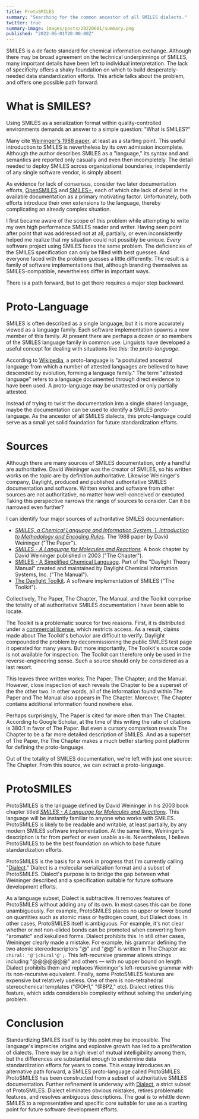 ```yaml
---
title: ProtoSMILES
summary: "Searching for the common ancestor of all SMILES dialects."
twitter: true
summary-image: images/posts/20220601/summary.png
published: "2022-06-01T20:00:00Z"
---
```


SMILES is a de facto standard for chemical information exchange. Although there may be broad agreement on the technical underpinnings of SMILES, many important details have been left to individual interpretation. The lack of specificity offers a shaky foundation on which to build desperately-needed data standardization efforts. This article talks about the problem, and offers one possible path forward.

# What is SMILES?

Using SMILES as a serialization format within quality-controlled environments demands an answer to a simple question: "What is SMILES?"

Many cite [Weininger's 1988 paper](https://doi.org/10.1021/ci00057a005), at least as a starting point. This useful introduction to SMILES is nevertheless by its own admission incomplete. Although the author describes SMILES as a "language," its syntax and and semantics are reported only casually and even then incompletely. The detail needed to deploy SMILES across organizational boundaries, independently of any single software vendor, is simply absent.

As evidence for lack of consensus, consider two later documentation efforts, [OpenSMILES](http://opensmiles.org) and [SMILES+](https://iupac.org/projects/project-details/?project_nr=2019-002-2-024), each of which cite lack of detail in the available documentation as a primary motivating factor. Unfortunately, both efforts introduce their own extensions to the language, thereby complicating an already complex situation.

I first became aware of the scope of this problem while attempting to write my own high performance SMILES reader and writer. Having seen point after point that was addressed not at all, partially, or even inconsistently helped me realize that my situation could not possibly be unique. *Every* software project using SMILES faces the same problem. The deficiencies of the SMILES specification can only be filled with best guesses. And everyone faced with the problem guesses a little differently. The result is a family of software implementations that, although branding themselves as SMILES-compatible, nevertheless differ in important ways.

There is a path forward, but to get there requires a major step backward.

# Proto-Language

SMILES is often described as a single language, but it is more accurately viewed as a language family. Each software implementation spawns a new member of this family. At present there are perhaps a dozen or so members of the SMILES language family in common use. Linguists have developed a useful concept for dealing with situations like this: the *proto-language*.

According to [Wikipedia](https://en.wikipedia.org/wiki/Proto-language), a proto-language is "a postulated ancestral language from which a number of attested languages are believed to have descended by evolution, forming a language family." The term "attested language" refers to a language documented through direct evidence to have been used. A proto-language may be unattested or only partially attested.

Instead of trying to twist the documentation into a single shared language, maybe the documentation can be used to identify a SMILES proto-language. As the ancestor of all SMILES dialects, this proto-language could serve as a small yet solid foundation for future standardization efforts.

# Sources

Although there are many sources of SMILES documentation, only a handful are authoritative. David Weininger was the creator of SMILES, so his written works on the topic are by definition authoritative. Likewise Weininger's company, Daylight, produced and published authoritative SMILES documentation and software. Written works and software from other sources are not authoritative, no matter how well-conceived or executed. Taking this perspective narrows the range of sources to consider. Can it be narrowed even further?

I can identify four major sources of authoritative SMILES documentation:

- [*SMILES, a Chemical Language and Information System. 1. Introduction to Methodology and Encoding Rules*](https://doi.org/10.1021/ci00057a005). The 1988 paper by David Weininger ("The Paper").
- [*SMILES - A Language for Molecules and Reactions*](http://doi.wiley.com/10.1002/9783527618279.ch5). A book chapter by David Weininger published in 2003 ("The Chapter").
- [SMILES - A Simplified Chemical Language](https://www.daylight.com/dayhtml/doc/theory/theory.smiles.html). Part of the "Daylight Theory Manual" created and maintained by Daylight Chemical Information Systems, Inc. ("The Manual").
- [The Daylight Toolkit](https://www.daylight.com/products/toolkit.html). A software implementation of SMILES ("The Toolkit").

Collectively, The Paper, The Chapter, The Manual, and the Toolkit comprise the totality of all authoritative SMILES documentation I have been able to locate.

The Toolkit is a problematic source for two reasons. First, it is distributed under a [commercial license](https://www.daylight.com/sales/index.html), which restricts access. As a result, claims made about The Toolkit's behavior are difficult to verify. Daylight compounded the problem by decommissioning the public SMILES test page it operated for many years. But more importantly, The Toolkit's source code is not available for inspection. The Toolkit can therefore only be used in the reverse-engineering sense. Such a source should only be considered as a last resort.

This leaves three written works: The Paper; The Chapter; and the Manual. However, close inspection of each reveals the Chapter to be a superset of the the other two. In other words, all of the information found within The Paper and The Manual also appears in The Chapter. Moreover, The Chapter contains additional information found nowhere else.

Perhaps surprisingly, The Paper is cited far more often than The Chapter. According to Google Scholar, at the time of this writing the ratio of citations is 380:1 in favor of The Paper. But even a cursory comparison reveals The Chapter to be a far more detailed description of SMILES. And as a superset of The Paper, the The Chapter makes a much better starting point platform for defining the proto-language.

Out of the totality of SMILES documentation, we're left with just one source: The Chapter. From this source, we can extract a proto-language.

# ProtoSMILES

ProtoSMILES is the language defined by David Weininger in his 2003 book chapter titled [*SMILES - A Language for Molecules and Reactions*](http://doi.wiley.com/10.1002/9783527618279.ch5). This language will be instantly familiar to anyone who works with SMILES. ProtoSMILES is likely to be readable and writable, at least partially, by any modern SMILES software implementation. At the same time, Weininger's description is far from perfect or even usable as-is. Nevertheless, I believe ProtoSMILES to be the best foundation on which to base future standardization efforts.

ProtoSMILES is the basis for a work in progress that I'm currently calling "[Dialect](https://github.com/rapodaca/dialect)." Dialect is a molecular serialization format and a subset of ProtoSMILES. Dialect's purpose is to bridge the gap between what Weininger described and a specification suitable for future software development efforts.

As a language subset, Dialect is subtractive. It removes features of ProtoSMILES without adding any of its own. In most cases this can be done unambiguously. For example, ProtoSMILES places no upper or lower bound on quantities such as atomic mass or hydrogen count, but Dialect does. In other cases, ProtoSMILES itself is ambiguous. For example, it's not clear whether or not non-elided bonds can be promoted when converting from "aromatic" and kekulized forms. Dialect prohibits this. In still other cases, Weininger clearly made a mistake. For example, his grammar defining the two atomic stereodescriptors "@" and "@@" is written in The Chapter as: `chiral: '@'|chiral'@';`. This left-recursive grammar allows strings including "@@@@@@@" and others &mdash; with no upper bound on length. Dialect prohibits them and replaces Weininger's left-recursive grammar with its non-recursive equivalent. Finally, some ProtoSMILES features are expensive but relatively useless. One of them is non-tetrahedral stereochemical templates ("@OH1," "@BP2," etc). Dialect retires this feature, which adds considerable complexity without solving the underlying problem.

# Conclusion

Standardizing SMILES itself is by this point may be impossible. The language's imprecise origins and explosive growth has led to a proliferation of dialects. There may be a high level of mutual intelligibility among them, but the differences are substantial enough to undermine data standardization efforts for years to come. This essay introduces an alternative path forward, a SMILES proto-language called ProtoSMILES. ProtoSMILES has been constructed from a subset of authoritative SMILES documentation. Further refinement is underway with [Dialect](https://github.com/rapodaca/dialect), a strict subset of ProtoSMILES. Dialect eliminates obvious mistakes, retires problematic features, and resolves ambiguous descriptions. The goal is to whittle down SMILES to a representative and specific core suitable for use as a starting point for future software development efforts.
